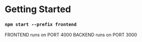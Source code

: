 # Getting Started

### `npm start --prefix frontend`

FRONTEND runs on PORT 4000
BACKEND runs on PORT 3000
